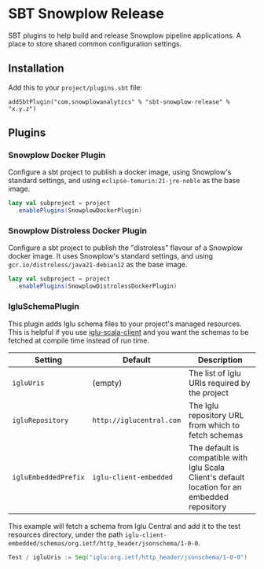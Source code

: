 # SBT Snowplow Release

SBT plugins to help build and release Snowplow pipeline applications. A place to store shared common configuration settings.

## Installation

Add this to your `project/plugins.sbt` file:

```
addSbtPlugin("com.snowplowanalytics" % "sbt-snowplow-release" % "x.y.z")
```

## Plugins

### Snowplow Docker Plugin

Configure a sbt project to publish a docker image, using Snowplow's standard settings, and using `eclipse-temurin:21-jre-noble` as the base image.

```scala
lazy val subproject = project
  .enablePlugins(SnowplowDockerPlugin)
```

### Snowplow Distroless Docker Plugin

Configure a sbt project to publish the "distroless" flavour of a Snowplow docker image. It uses Snowplow's standard settings, and using `gcr.io/distroless/java21-debian12` as the base image.

```scala
lazy val subproject = project
  .enablePlugins(SnowplowDistrolessDockerPlugin)
```

### IgluSchemaPlugin

This plugin adds Iglu schema files to your project's managed resources.  This is helpful if you use [iglu-scala-client](https://github.com/snowplow/iglu-scala-client) and you want the schemas to be fetched at compile time instead of run time.

| Setting              | Default                  | Description |
|----------------------|--------------------------|-------------|
| `igluUris`           | (empty)                  | The list of Iglu URIs required by the project |
| `igluRepository`     | `http://iglucentral.com` | The Iglu repository URL from which to fetch schemas |
| `igluEmbeddedPrefix` | `iglu-client-embedded`   | The default is compatible with Iglu Scala Client's default location for an embedded repository |

This example will fetch a schema from Iglu Central and add it to the test resources directory, under the path `iglu-client-embedded/schemas/org.ietf/http_header/jsonschema/1-0-0`.

```scala
Test / igluUris := Seq("iglu:org.ietf/http_header/jsonschema/1-0-0")
```

